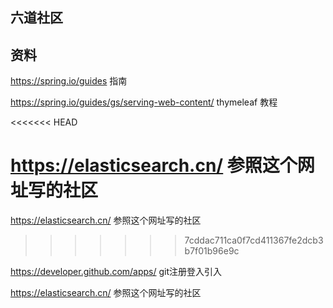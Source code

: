 ## 六道社区

## 资料
https://spring.io/guides 指南

https://spring.io/guides/gs/serving-web-content/  thymeleaf 教程

<<<<<<< HEAD

https://elasticsearch.cn/  参照这个网址写的社区 
=======
https://elasticsearch.cn/   参照这个网址写的社区 
>>>>>>> 7cddac711ca0f7cd411367fe2dcb3b7f01b96e9c

https://developer.github.com/apps/ git注册登入引入

https://elasticsearch.cn/  参照这个网址写的社区

